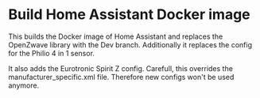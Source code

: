 # Build Home Assistant Docker image

This builds the Docker image of Home Assistant and replaces the OpenZwave library with the Dev branch. Additionally it replaces the config for the Philio 4 in 1 sensor.

It also adds the Eurotronic Spirit Z config. Carefull, this overrides the manufacturer_specific.xml file. Therefore new configs won't be used anymore.

